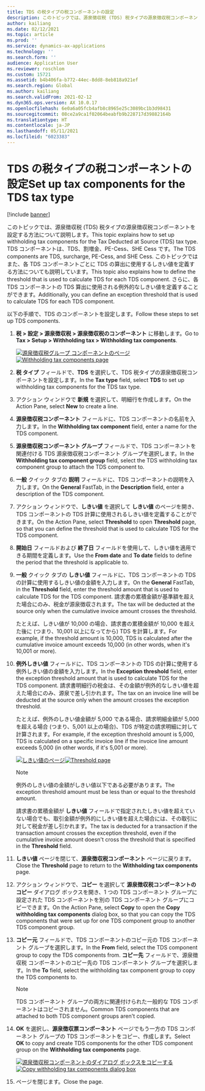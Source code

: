 ```yaml
---
title: TDS の税タイプの税コンポーネントの設定
description: このトピックでは、源泉徴収税 (TDS) 税タイプの源泉徴収税コンポーネントを設定する方法について説明します。 また、各 TDS コンポーネントごとに TDS の算出に使用するしきい値を定義する方法についても説明しています。
author: kailiang
ms.date: 02/12/2021
ms.topic: article
ms.prod: ''
ms.service: dynamics-ax-applications
ms.technology: ''
ms.search.form: ''
audience: Application User
ms.reviewer: roschlom
ms.custom: 15721
ms.assetid: b4b406fa-b772-44ec-8dd8-8eb818a921ef
ms.search.region: Global
ms.author: kailiang
ms.search.validFrom: 2021-02-12
ms.dyn365.ops.version: AX 10.0.17
ms.openlocfilehash: 6e0a6a05fcb4afb8c8965e25c3089bc1b3d98431
ms.sourcegitcommit: 08ce2a9ca1f02064beabfb9b228717d39882164b
ms.translationtype: HT
ms.contentlocale: ja-JP
ms.lasthandoff: 05/11/2021
ms.locfileid: "6023383"
---
```

# <a name="set-up-tax-components-for-the-tds-tax-type"></a><span data-ttu-id="8cbaf-104">TDS の税タイプの税コンポーネントの設定</span><span class="sxs-lookup"><span data-stu-id="8cbaf-104">Set up tax components for the TDS tax type</span></span>

[!include [banner](../includes/banner.md)]

<span data-ttu-id="8cbaf-105">このトピックでは、源泉徴収税 (TDS) 税タイプの源泉徴収税コンポーネントを設定する方法について説明します。</span><span class="sxs-lookup"><span data-stu-id="8cbaf-105">This topic explains how to set up withholding tax components for the Tax Deducted at Source (TDS) tax type.</span></span> <span data-ttu-id="8cbaf-106">TDS コンポーネントは、TDS、割増金、PE-Cess、SHE Cess です。</span><span class="sxs-lookup"><span data-stu-id="8cbaf-106">The TDS components are TDS, surcharge, PE-Cess, and SHE Cess.</span></span> <span data-ttu-id="8cbaf-107">このトピックではまた、各 TDS コンポーネントごとに TDS の算出に使用するしきい値を定義する方法についても説明しています。</span><span class="sxs-lookup"><span data-stu-id="8cbaf-107">This topic also explains how to define the threshold that is used to calculate TDS for each TDS component.</span></span> <span data-ttu-id="8cbaf-108">さらに、各 TDS コンポーネントの TDS 算出に使用される例外的なしきい値を定義することができます。</span><span class="sxs-lookup"><span data-stu-id="8cbaf-108">Additionally, you can define an exception threshold that is used to calculate TDS for each TDS component.</span></span>

<span data-ttu-id="8cbaf-109">以下の手順で、TDS のコンポーネントを設定します。</span><span class="sxs-lookup"><span data-stu-id="8cbaf-109">Follow these steps to set up TDS components.</span></span>

1. <span data-ttu-id="8cbaf-110">**税 \> 設定 \> 源泉徴収税 \> 源泉徴収税のコンポーネント** に移動します。</span><span class="sxs-lookup"><span data-stu-id="8cbaf-110">Go to **Tax \> Setup \> Withholding tax \> Withholding tax components**.</span></span>

    <span data-ttu-id="8cbaf-111">[![源泉徴収税グループ コンポーネントのページ](./media/apac-ind-TDS-9.png)](./media/apac-ind-TDS-9.png)</span><span class="sxs-lookup"><span data-stu-id="8cbaf-111">[![Withholding tax components page](./media/apac-ind-TDS-9.png)](./media/apac-ind-TDS-9.png)</span></span>

2. <span data-ttu-id="8cbaf-112">**税 タイプ** フィールドで、**TDS** を選択して、TDS 税タイプの源泉徴収税コンポーネントを設定します。</span><span class="sxs-lookup"><span data-stu-id="8cbaf-112">In the **Tax type** field, select **TDS** to set up withholding tax components for the TDS tax type.</span></span>
3. <span data-ttu-id="8cbaf-113">アクション ウィンドウで **新規** を選択して、明細行を作成します。</span><span class="sxs-lookup"><span data-stu-id="8cbaf-113">On the Action Pane, select **New** to create a line.</span></span>
4. <span data-ttu-id="8cbaf-114">**源泉徴収税コンポーネント** フィールドに、TDS コンポーネントの名前を入力します。</span><span class="sxs-lookup"><span data-stu-id="8cbaf-114">In the **Withholding tax component** field, enter a name for the TDS component.</span></span>
5. <span data-ttu-id="8cbaf-115">**源泉徴収税コンポーネント グループ** フィールドで、TDS コンポーネントを関連付ける TDS 源泉徴収税コンポーネント グループを選択します。</span><span class="sxs-lookup"><span data-stu-id="8cbaf-115">In the **Withholding tax component group** field, select the TDS withholding tax component group to attach the TDS component to.</span></span>
6. <span data-ttu-id="8cbaf-116">**一般** クイック タブの **説明** フィールドに、TDS コンポーネントの説明を入力します。</span><span class="sxs-lookup"><span data-stu-id="8cbaf-116">On the **General** FastTab, in the **Description** field, enter a description of  the TDS component.</span></span>
7. <span data-ttu-id="8cbaf-117">アクション ウィンドウで、**しきい値** を選択して **しきい値** のページを開き、TDS コンポーネントの TDS 計算に使用されるしきい値を定義することができます。</span><span class="sxs-lookup"><span data-stu-id="8cbaf-117">On the Action Pane, select **Threshold** to open **Threshold** page, so that you can define the threshold that is used to calculate TDS for the TDS component.</span></span>
8. <span data-ttu-id="8cbaf-118">**開始日** フィールドおよび **終了日** フィールドを使用して、しきい値を適用できる期間を定義します。</span><span class="sxs-lookup"><span data-stu-id="8cbaf-118">Use the **From date** and **To date** fields to define the period that the threshold is applicable to.</span></span>
9. <span data-ttu-id="8cbaf-119">**一般** クイック タブの **しきい値** フィールドに、TDS コンポーネントの TDS の計算に使用するしきい値の金額を入力します。</span><span class="sxs-lookup"><span data-stu-id="8cbaf-119">On the **General** FastTab, in the **Threshold** field, enter the threshold amount that is used to calculate TDS for the TDS component.</span></span> <span data-ttu-id="8cbaf-120">請求書の累積金額が基準額を超えた場合にのみ、税金が源泉徴収されます。</span><span class="sxs-lookup"><span data-stu-id="8cbaf-120">The tax will be deducted at the source only when the cumulative invoice amount crosses the threshold.</span></span>

    <span data-ttu-id="8cbaf-121">たとえば、しきい値が 10,000 の場合、請求書の累積金額が 10,000 を超えた後に (つまり、10,001 以上になってから) TDS を計算します。</span><span class="sxs-lookup"><span data-stu-id="8cbaf-121">For example, if the threshold amount is 10,000, TDS is calculated after the cumulative invoice amount exceeds 10,000 (in other words, when it's 10,001 or more).</span></span>

10. <span data-ttu-id="8cbaf-122">**例外しきい値** フィールドに、TDS コンポーネントの TDS の計算に使用する例外しきい値の金額を入力します。</span><span class="sxs-lookup"><span data-stu-id="8cbaf-122">In the **Exception threshold** field, enter the exception threshold amount that is used to calculate TDS for the TDS component.</span></span> <span data-ttu-id="8cbaf-123">請求書明細行の税金は、その金額が例外的なしきい値を超えた場合にのみ、源泉で差し引かれます。</span><span class="sxs-lookup"><span data-stu-id="8cbaf-123">The tax on an invoice line will be deducted at the source only when the amount crosses the exception threshold.</span></span>

    <span data-ttu-id="8cbaf-124">たとえば、例外のしきい値金額が 5,000 である場合、請求明細金額が 5,000 を超える場合 (つまり、5,001 以上の場合)、TDS が特定の請求明細に対して計算されます。</span><span class="sxs-lookup"><span data-stu-id="8cbaf-124">For example, if the exception threshold amount is 5,000, TDS is calculated on a specific invoice line if the invoice line amount exceeds 5,000 (in other words, if it's 5,001 or more).</span></span>

    <span data-ttu-id="8cbaf-125">[![しきい値のページ](./media/apac-ind-TDS-10.png)](./media/apac-ind-TDS-10.png)</span><span class="sxs-lookup"><span data-stu-id="8cbaf-125">[![Threshold page](./media/apac-ind-TDS-10.png)](./media/apac-ind-TDS-10.png)</span></span>

    > [!NOTE]
    > <span data-ttu-id="8cbaf-126">例外のしきい値の金額がしきい値以下である必要があります。</span><span class="sxs-lookup"><span data-stu-id="8cbaf-126">The exception threshold amount must be less than or equal to the threshold amount.</span></span>
    >
    > <span data-ttu-id="8cbaf-127">請求書の累積金額が **しきい値** フィールドで指定されたしきい値を超えていない場合でも、取引金額が例外的にしきい値を超えた場合には、その取引に対して税金が差し引かれます。</span><span class="sxs-lookup"><span data-stu-id="8cbaf-127">The tax is deducted for a transaction if the transaction amount crosses the exception threshold, even if the cumulative invoice amount doesn't cross the threshold that is specified in the **Threshold** field.</span></span>

11. <span data-ttu-id="8cbaf-128">**しきい値** ページを閉じて、**源泉徴収税コンポーネント** ページに戻ります。</span><span class="sxs-lookup"><span data-stu-id="8cbaf-128">Close the **Threshold** page to return to the **Withholding tax components** page.</span></span>
12. <span data-ttu-id="8cbaf-129">アクション ウィンドウで、**コピー** を選択して **源泉徴収税コンポーネントのコピー** ダイアログ ボックスを開き、1 つの TDS コンポーネント グループに設定された TDS コンポーネントを別の TDS コンポーネント グループにコピーできます。</span><span class="sxs-lookup"><span data-stu-id="8cbaf-129">On the Action Pane, select **Copy** to open the **Copy withholding tax components** dialog box, so that you can copy the TDS components that were set up for one TDS component group to another TDS component group.</span></span>
13. <span data-ttu-id="8cbaf-130">**コピー元** フィールドで、TDS コンポーネントのコピー元の TDS コンポーネント グループを選択します。</span><span class="sxs-lookup"><span data-stu-id="8cbaf-130">In the **From** field, select the TDS component group to copy the TDS components from.</span></span> <span data-ttu-id="8cbaf-131">**コピー先** フィールドで、源泉徴収税 コンポーネントのコピー先の TDS コンポーネント グループを選択します。</span><span class="sxs-lookup"><span data-stu-id="8cbaf-131">In the **To** field, select the withholding tax component group to copy the TDS components to.</span></span>

    > [!NOTE]
    > <span data-ttu-id="8cbaf-132">TDS コンポーネント グループの両方に関連付けられた一般的な TDS コンポーネントはコピーされません。</span><span class="sxs-lookup"><span data-stu-id="8cbaf-132">Common TDS components that are attached to both TDS component groups aren't copied.</span></span>

14. <span data-ttu-id="8cbaf-133">**OK** を選択し、**源泉徴収票コンポーネント** ページでもう一方の TDS コンポーネント グループの TDS コンポーネントをコピー、作成します。</span><span class="sxs-lookup"><span data-stu-id="8cbaf-133">Select **OK** to copy and create TDS components for the other TDS component group on the **Withholding tax components** page.</span></span>

    <span data-ttu-id="8cbaf-134">[![源泉徴収税コンポーネントのダイアログ ボックスをコピーする](./media/apac-ind-TDS-11.png)](./media/apac-ind-TDS-11.png)</span><span class="sxs-lookup"><span data-stu-id="8cbaf-134">[![Copy withholding tax components dialog box](./media/apac-ind-TDS-11.png)](./media/apac-ind-TDS-11.png)</span></span>

15. <span data-ttu-id="8cbaf-135">ページを閉じます。</span><span class="sxs-lookup"><span data-stu-id="8cbaf-135">Close the page.</span></span>

